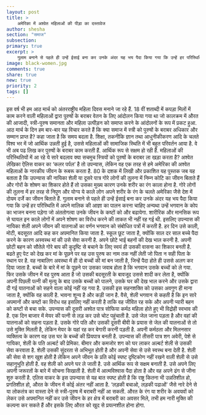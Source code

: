 ```yaml
---
layout: post
title: >
    अमेरिका में अश्वेत महिलाओं की पीड़ा का दस्तावेज
author: shesha
section: "समाज"
subsection:
primary: true
excerpt: >
    गुलाम बनाने से पहले ही उन्हें ईसाई बना कर उनके अंदर यह भय पैदा किया गया कि उन्हें हर परिस्थिति में अपने मालिक की आज्ञा का पालन करना चाहिए अन्यथा उन्हें भगवान के कोप का भाजन बनना पड़ेगा जो अंततोगत्वा उनके जीवन के कष्टों को और बढायेगा.
image: black-women.jpg
comments: true
share: true
new: true
priority: 2
tags: []
---
```


इस वर्ष भी हम आठ मार्च को अंतरराष्ट्रीय महिला दिवस मनाने जा रहे हैं. 18 वीं शताब्दी में कपड़ा मिलों में काम करने वाली महिलाओं द्वारा पुरुषों के बराबर वेतन के लिए आंदोलन किया गया था जो कालक्रम में औरत की आजादी, स्त्री-पुरुष समानता और महिला उत्पीड़न को समाप्त करने के आंदोलनों के रूप में प्रकट हुआ. आठ मार्च के दिन हम बार-बार यह विचार करते हैं कि क्या समाज में स्त्री को पुरुषों के बराबर अधिकार और सम्मान प्राप्त है? कहा जाता है कि समय बदला है. शिक्षा, तकनीकि ज्ञान तथा आधुनीकीकरण आदि के चलते विश्व भर में जो आर्थिक उन्नती हुई है, उससे महिलाओं की सामाजिक स्थिति में भी बहुत परिवर्तन आया है. वे भी अब पढ लिख कर पुरुषों के बराबर काम करती हैं. आर्थिक रूप से सक्षम हो रही हैं. महिलाओं की परिस्थितियों में आ रहे ये सारे बदलाव क्या सचमुच स्त्रियों को पुरुषों के बराबर ला खड़ा करता है?
अश्वेत लेखिका ऐलिस वाकर का ‘कलर पर्पल’ है तो उपन्यास, लेकिन वह एक तरह से हमे अमेरिका की अश्वेत महिलाओं के नारकीय जीवन के रूबरू करता है. 80 के दशक में लिखी और प्रकाशित यह पुस्तक जब यह बताता है कि उपन्यास की नायिका शेली या दूसरे पात्र गोरे लोगों की तुलना में निम्न कोटि का जीवन बिताते हैं और गोरों के शोषण का शिकार होते हैं तो उसका मुख्य कारण उनके शरीर का रंग काला होना है. गोरे लोगों की तुलना में हर तरह से निपुण और योग्य ये काले लोग अपने शरीर के रंग के चलते अमेरिका जैसे देश में दोयम दर्जे का जीवन बिताते हैं. गुलाम बनाने से पहले ही उन्हें ईसाई बना कर उनके अंदर यह भय पैदा किया गया कि उन्हें हर परिस्थिति में अपने मालिक की आज्ञा का पालन करना चाहिए अन्यथा उन्हें भगवान के कोप का भाजन बनना पड़ेगा जो अंततोगत्वा उनके जीवन के कष्टों को और बढायेगा.
शारीरिक और मानसिक रूप से घायल इन काले लोगों में अपने शोषण का विरोध करने की ताकत भी नहीं रह गई थी. इसलिए उपन्यास की नायिका शेली अपने जीवन की यातनाओं का वर्णन भगवान को संबोधित पत्रों में करती है. हर दिन उसे काली, मोटी, बदसूरत आदि कह कर अपमानित किया जाता है. स्कूल छूट जाता है, क्योंकि साल दर साल बच्चे पैदा करने के कारण अस्वस्थ मां की उसे सेवा करनी है. अपने छोटे भाई बहनों की देख भाल करनी है. अपनी छोटी बहन को सौतेले गोरे बाप की कुदृष्टि से बचाने के लिए स्वयं ही उसकी वासना का शिकार बनती है. बढते हुए पेट को देख कर मां के पूछने पर वह उस पुरुष का नाम तक नहीं लेती जो पिता न सही पिता के स्थान पर है. वह नाबालिग अवस्था में ही दो बच्चों की मां बन जाती है, जिन्हें पैदा होते ही उससे अलग कर दिया जाता है. बच्चों के बारे में मां के पूछने पर उसका जवाब होता है कि भगवान उसके बच्चों को ले गया. फिर उसके जीवन में वह पुरुष आता है जो उसकी बदसूरती के बावजूद उससे शादी कर लेता है, क्योंकि अपनी पिछली पत्नी की मृत्यु के बाद उसके बच्चों को पालने, उसके घर की देख भाल करने और उसके द्वारा दी गई यातनाओं को सहने वाला कोई नहीं रह गया है. उसकी इस सहनशक्ति को उसका अवगुण ही माना जाता है, क्योंकि वह काली है. भावना शून्य है और कड़ी जान है. वैसे, शेली भगवान से कहती है कि इन सारे अपमानों और कष्टों का विरोध वह इसलिए नहीं करती है ताकि वह जीवित रह सके और अपनी प्यारी बहन को कष्टों से बचा सके.
उपन्यास की दूसरी अश्वेत पात्र सोफिया कर्मठ महिला होते हुए भी विद्रोही स्वभाव की है. एक दिन बाजार में मेयर की पत्नी से लड़ कर उसे चोट पहुंचाती है. उसे जेल जाना पड़ता है और वहां की यातनाओं को सहना पड़ता है. उसके गोरे पति और उसकी दूसरी बीवी के प्रयास से जेल की यातनाओं से तो उसे मुक्ति मिलती है, लेकिन मेयर के यहां रह कर बेगारी करनी पड़ती है. अपनी कर्मठता और मिलनसार व्यक्तित्व के कारण वह उस घर के बच्चों की प्रियपात्र बनती है.
उपन्यास की तीसरी पात्र शग अवेरी, पेशे से गायिका, शेली के पति अल्बर्ट की प्रेमिका. बीमार और कमजोर शग को घर लाकर अल्बर्ट शेली से उसकी सेवा करवाता है. शेली उसकी सुंदरता से अभिभूत होती है और अपनी सेवा से उसे स्वस्थ बना देती है. शेली की सेवा से शग खुश होती है लेकिन अपने जीवन के प्रति कोई स्पष्ट दृष्टिकोण नहीं रखने वाली शेली से उसे सहानुभूति होती है. वह शेली को अपने घर ले जाती है. उसे आर्थिक रूप से सक्षम बनाती है. उसे अपने लिए अपनी जरूरतों के बारे में सोचना सिखाती है. शेली में आत्मविश्वास पैदा होता है और वह अपने ढंग से जीना शुरु करती है.
एलिस वाकर के इस उपन्यास से यह बात स्पष्ट होती है कि राष्ट्र कितना भी उन्नतिशील हो, प्रगतिशील हो, औरत के जीवन में कोई अंतर नहीं आता है. ‘लड़की बचाओ, लड़की पढाओं’ जैसे नारे देने से या लोकतंत्र का वास्ता देने से स्त्री-पुरुष में बराबरी नहीं आ सकती. औरत के रंग या शरीर के अवयवों को लेकर उसे अपमानित नहीं कर उसे जीवन के हर क्षेत्र में बराबरी का अवसर मिले, तभी हम नारी मुक्ति की कल्पना कर सकते हैं और इसके लिए औरत को खुद से प्रयत्नशील होना होगा.
